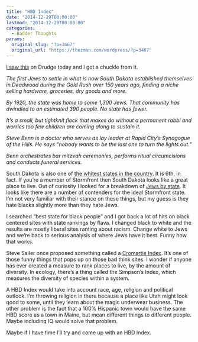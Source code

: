 ```yaml
---
title: "HBD Index"
date: "2014-12-29T00:00:00"
lastmod: "2014-12-29T00:00:00"
categories:
  - Badder Thoughts
params:
  original_slug: "?p=3467"
  original_url: "https://thezman.com/wordpress/?p=3467"
---
```


<a
href="http://www.foxnews.com/us/2014/12/28/south-dakota-has-fewest-jewish-people-in-us-and-no-permanent-rabbi-but/"
rel="noopener" target="_blank">I saw this</a> on Drudge today and I got
a chuckle from it.

*The first Jews to settle in what is now South Dakota established
themselves in Deadwood during the Gold Rush over 150 years ago, finding
a niche selling hardware, groceries, dry goods and more.*

*By 1920, the state was home to some 1,300 Jews. That community has
dwindled to an estimated 390 people. No state has fewer.*

*It’s a small, but tightknit flock that makes do without a permanent
rabbi and worries too few children are coming along to sustain it.*

*Steve Benn is a doctor who serves as lay leader at Rapid City’s
Synagogue of the Hills. He says “nobody wants to be the last one to turn
the lights out.”*

*Benn orchestrates bar mitzvah ceremonies, performs ritual circumcisions
and conducts funeral services.*

South Dakota is also one of <a
href="http://en.wikipedia.org/wiki/List_of_U.S._states_by_African-American_population"
rel="noopener" target="_blank">the whitest states in the country</a>. It
is 6th, in fact. If you’re a member of Stormfront then South Dakota
looks like a great place to live. Out of curiosity I looked for a
breakdown of <a
href="http://www.jewishvirtuallibrary.org/jsource/US-Israel/usjewpop.html"
rel="noopener" target="_blank">Jews by state</a>. It looks like there
are a number of contenders for the ideal Stormfront state. I’m not very
familiar with their stance on these things, but my guess is they hate
blacks slightly more than they hate Jews.

I searched “best state for black people” and I got back a lot of hits on
black centered sites with state rankings by flava. I changed black to
white and the results are mostly liberal sites ranting about racism.
Change white to Jews and we’re back to serious analysis of where Jews
have it best. Funny how that works.

Steve Sailer once proposed something called a
<a href="http://isteve.blogspot.com/2014/02/ci-cromartie-index.html"
rel="noopener" target="_blank">Cromartie Index</a>. It’s one of those
funny things that pops up on those bad think sites. I wonder if anyone
has ever created a measure to rank places to live, by the amount of
diversity. In ecology, there’s a thing called the Simpson’s Index, which
measures the diversity of species within a system.

A HBD Index would take into account race, age, religion and political
outlook. I’m throwing religion in there because a place like Utah might
look good to some, until they learn about the magic underwear business.
The other problem is the fact that a 100% Hispanic town would have the
same HBD score as a town in Maine, but mean different things to
different people. Maybe including IQ would solve that problem.

Maybe if I have time I’ll try and come up with an HBD Index.
